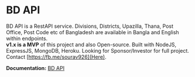 # BD API

BD API is a RestAPI service. Divisions, Districts, Upazilla, Thana, Post Office, Post Code etc of Bangladesh are available in Bangla and English within endpoints.  
**v1.x is a MVP** of this project and also Open-source. Built with NodeJS, ExpressJS, MongoDB, Heroku.
Looking for Sponsor/Investor for full project. Contact [https://fb.me/sourav926](Here).

**Documentation:** [BD API](https://bdapis.herokuapp.com)
